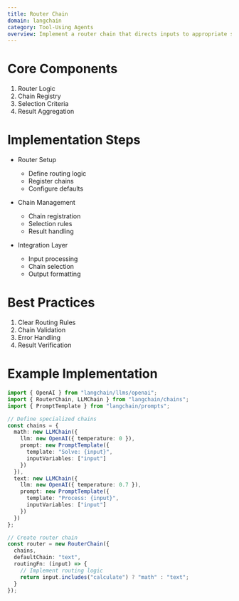 ```yaml
---
title: Router Chain
domain: langchain
category: Tool-Using Agents
overview: Implement a router chain that directs inputs to appropriate specialized chains.
---
```


# Core Components
1. Router Logic
2. Chain Registry
3. Selection Criteria
4. Result Aggregation

# Implementation Steps
- Router Setup
  - Define routing logic
  - Register chains
  - Configure defaults

- Chain Management
  - Chain registration
  - Selection rules
  - Result handling

- Integration Layer
  - Input processing
  - Chain selection
  - Output formatting

# Best Practices
1. Clear Routing Rules
2. Chain Validation
3. Error Handling
4. Result Verification

# Example Implementation
```typescript
import { OpenAI } from "langchain/llms/openai";
import { RouterChain, LLMChain } from "langchain/chains";
import { PromptTemplate } from "langchain/prompts";

// Define specialized chains
const chains = {
  math: new LLMChain({
    llm: new OpenAI({ temperature: 0 }),
    prompt: new PromptTemplate({
      template: "Solve: {input}",
      inputVariables: ["input"]
    })
  }),
  text: new LLMChain({
    llm: new OpenAI({ temperature: 0.7 }),
    prompt: new PromptTemplate({
      template: "Process: {input}",
      inputVariables: ["input"]
    })
  })
};

// Create router chain
const router = new RouterChain({
  chains,
  defaultChain: "text",
  routingFn: (input) => {
    // Implement routing logic
    return input.includes("calculate") ? "math" : "text";
  }
});
